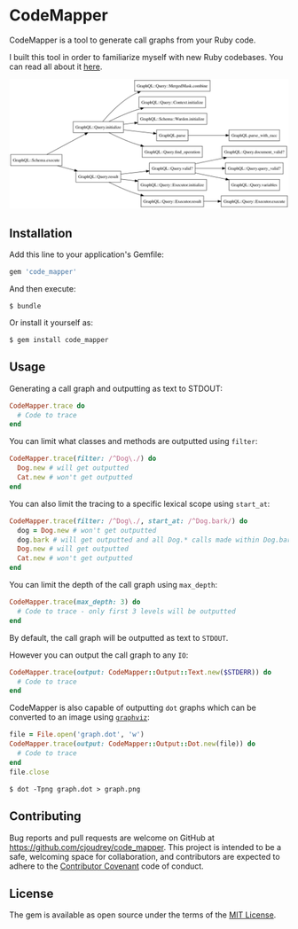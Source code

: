 # CodeMapper

CodeMapper is a tool to generate call graphs from your Ruby code.

I built this tool in order to familiarize myself with new Ruby codebases. You can read all about it [here](https://medium.com/@cjoudrey/familiarizing-myself-with-a-new-codebase-using-rubys-tracepoint-and-graphviz-aebd5d6ac2cd).

![](https://github.com/cjoudrey/code_mapper/raw/master/sample-graph.png)

## Installation

Add this line to your application's Gemfile:

```ruby
gem 'code_mapper'
```

And then execute:

    $ bundle

Or install it yourself as:

    $ gem install code_mapper

## Usage

Generating a call graph and outputting as text to STDOUT:

```ruby
CodeMapper.trace do
  # Code to trace
end
```

You can limit what classes and methods are outputted using `filter`:

```ruby
CodeMapper.trace(filter: /^Dog\./) do
  Dog.new # will get outputted
  Cat.new # won't get outputted
end
```

You can also limit the tracing to a specific lexical scope using `start_at`:

```ruby
CodeMapper.trace(filter: /^Dog\./, start_at: /^Dog.bark/) do
  dog = Dog.new # won't get outputted
  dog.bark # will get outputted and all Dog.* calls made within Dog.bark
  Dog.new # will get outputted
  Cat.new # won't get outputted
end
```

You can limit the depth of the call graph using `max_depth`:

```ruby
CodeMapper.trace(max_depth: 3) do
  # Code to trace - only first 3 levels will be outputted
end
```

By default, the call graph will be outputted as text to `STDOUT`.

However you can output the call graph to any `IO`:

```ruby
CodeMapper.trace(output: CodeMapper::Output::Text.new($STDERR)) do
  # Code to trace
end
```

CodeMapper is also capable of outputting `dot` graphs which can be converted to an image using [`graphviz`](http://graphviz.org):

```ruby
file = File.open('graph.dot', 'w')
CodeMapper.trace(output: CodeMapper::Output::Dot.new(file)) do
  # Code to trace
end
file.close
```

```
$ dot -Tpng graph.dot > graph.png
```

## Contributing

Bug reports and pull requests are welcome on GitHub at https://github.com/cjoudrey/code_mapper. This project is intended to be a safe, welcoming space for collaboration, and contributors are expected to adhere to the [Contributor Covenant](http://contributor-covenant.org) code of conduct.


## License

The gem is available as open source under the terms of the [MIT License](http://opensource.org/licenses/MIT).

